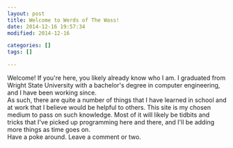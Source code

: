 ```yaml
---
layout: post
title: Welcome to Werds of The Wass!
date: 2014-12-16 19:57:34
modified: 2014-12-16

categories: []
tags: []

---
```

Welcome!  If you're here, you likely already know who I am. I graduated from Wright State University with a bachelor's degree in computer engineering, and I have been working since.  
 As such, there are quite a number of things that I have learned in school and at work that I believe would be helpful to others. This site is my chosen medium to pass on such knowledge.  Most of it will likely be tidbits and tricks that I've picked up programming here and there, and I'll be adding more things as time goes on.  
 Have a poke around. Leave a comment or two.
